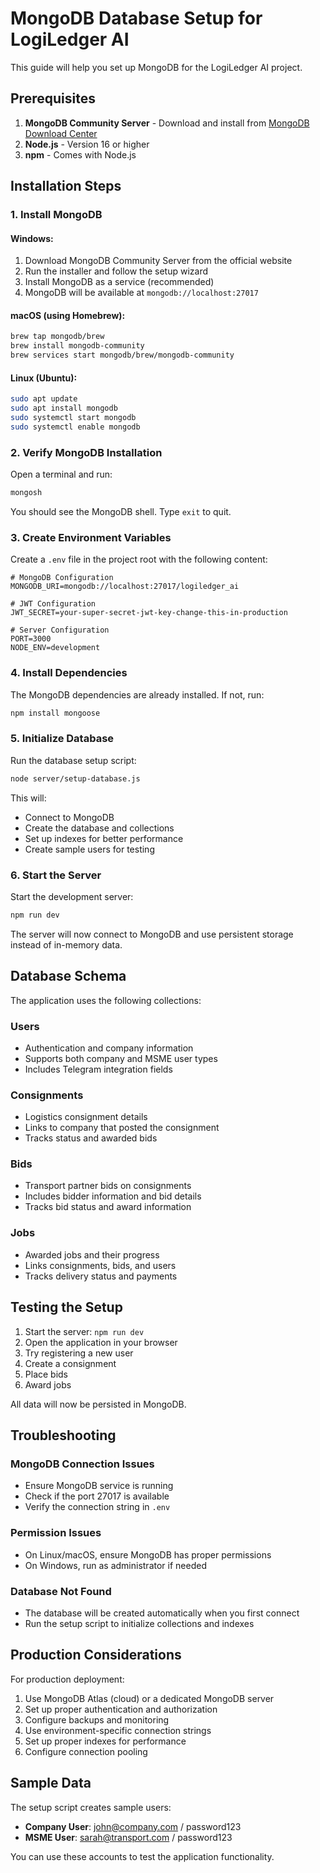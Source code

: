 # MongoDB Database Setup for LogiLedger AI

This guide will help you set up MongoDB for the LogiLedger AI project.

## Prerequisites

1. **MongoDB Community Server** - Download and install from [MongoDB Download Center](https://www.mongodb.com/try/download/community)
2. **Node.js** - Version 16 or higher
3. **npm** - Comes with Node.js

## Installation Steps

### 1. Install MongoDB

#### Windows:
1. Download MongoDB Community Server from the official website
2. Run the installer and follow the setup wizard
3. Install MongoDB as a service (recommended)
4. MongoDB will be available at `mongodb://localhost:27017`

#### macOS (using Homebrew):
```bash
brew tap mongodb/brew
brew install mongodb-community
brew services start mongodb/brew/mongodb-community
```

#### Linux (Ubuntu):
```bash
sudo apt update
sudo apt install mongodb
sudo systemctl start mongodb
sudo systemctl enable mongodb
```

### 2. Verify MongoDB Installation

Open a terminal and run:
```bash
mongosh
```

You should see the MongoDB shell. Type `exit` to quit.

### 3. Create Environment Variables

Create a `.env` file in the project root with the following content:

```env
# MongoDB Configuration
MONGODB_URI=mongodb://localhost:27017/logiledger_ai

# JWT Configuration
JWT_SECRET=your-super-secret-jwt-key-change-this-in-production

# Server Configuration
PORT=3000
NODE_ENV=development
```

### 4. Install Dependencies

The MongoDB dependencies are already installed. If not, run:
```bash
npm install mongoose
```

### 5. Initialize Database

Run the database setup script:
```bash
node server/setup-database.js
```

This will:
- Connect to MongoDB
- Create the database and collections
- Set up indexes for better performance
- Create sample users for testing

### 6. Start the Server

Start the development server:
```bash
npm run dev
```

The server will now connect to MongoDB and use persistent storage instead of in-memory data.

## Database Schema

The application uses the following collections:

### Users
- Authentication and company information
- Supports both company and MSME user types
- Includes Telegram integration fields

### Consignments
- Logistics consignment details
- Links to company that posted the consignment
- Tracks status and awarded bids

### Bids
- Transport partner bids on consignments
- Includes bidder information and bid details
- Tracks bid status and award information

### Jobs
- Awarded jobs and their progress
- Links consignments, bids, and users
- Tracks delivery status and payments

## Testing the Setup

1. Start the server: `npm run dev`
2. Open the application in your browser
3. Try registering a new user
4. Create a consignment
5. Place bids
6. Award jobs

All data will now be persisted in MongoDB.

## Troubleshooting

### MongoDB Connection Issues
- Ensure MongoDB service is running
- Check if the port 27017 is available
- Verify the connection string in `.env`

### Permission Issues
- On Linux/macOS, ensure MongoDB has proper permissions
- On Windows, run as administrator if needed

### Database Not Found
- The database will be created automatically when you first connect
- Run the setup script to initialize collections and indexes

## Production Considerations

For production deployment:

1. Use MongoDB Atlas (cloud) or a dedicated MongoDB server
2. Set up proper authentication and authorization
3. Configure backups and monitoring
4. Use environment-specific connection strings
5. Set up proper indexes for performance
6. Configure connection pooling

## Sample Data

The setup script creates sample users:
- **Company User**: john@company.com / password123
- **MSME User**: sarah@transport.com / password123

You can use these accounts to test the application functionality. 